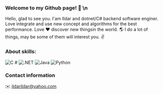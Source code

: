 ### Welcome to my Github page! 👋 \n
Hello, glad to see you.
I'am Ildar and dotnet/C# backend software enginer. 
Love integrate and use new concept and algorithms for the best performance.
Love ❤️ discover new thingsin the world. 🌎
I do a lot of things, may be some of them will interest you. ✌️

### About skills:
<p>
  <img alt="C #" src="https://img.shields.io/badge/C%23-9d18db?logoColor=white&style=for-the-badge" />
  <img alt=".NET" src="https://img.shields.io/badge/.NET-9d18db?logoColor=white&style=for-the-badge" />
  <img alt="Java" src="https://img.shields.io/badge/Java-ed6015?logoColor=white&style=for-the-badge" />
  <img alt="Python" src="https://img.shields.io/badge/Python-e5ed15?logoColor=white&style=for-the-badge" />
</p>

### Contact information
✉️  ildarildar@yahoo.com
